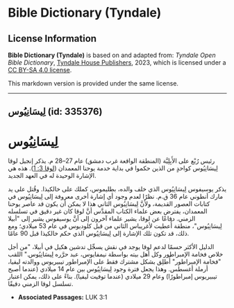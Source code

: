 # Bible Dictionary (Tyndale)

## License Information

**Bible Dictionary (Tyndale)** is based on and adapted from: _Tyndale Open Bible Dictionary_, [Tyndale House Publishers](https://tyndaleopenresources.com/), 2023, which is licensed under a [CC BY-SA 4.0 license](https://creativecommons.org/licenses/by-sa/4.0/legalcode.en).

This markdown version is provided under the same license.



--------------------------------

## لِيسَانِيُوس (id: 335376)

لِيسَانِيُوس
============

رئيس رُبْع على الأَبِلِيَّة (المنطقة الواقعة غرب دمشق) عام 27–28 م. يذكر إنجيل لوقا لِيسَانِيُوس كواحدٍ من الذين حكموا في بداية خدمة يوحنا المعمدان ([لوقا 3: 1](https://ref.ly/Luke3:1)). هذه هي الإشارة الوحيدة له في العهد الجديد.

يذكر يوسيفوس لِيسَانِيُوس الذي خلف والده، بطليموس، كملك على خالكيذا. وقُتل على يد مارك أنطوني عام 36 ق.م. نظرًا لعدم وجود أي إشارة أخرى معروفة إلى لِيسَانِيُوس في كتابات العصور القديمة، ولأنَّ لِيسَانِيُوس الثاني هذا لا يمكن أن يكون قد عاصر يوحنا المعمدان، يفترض بعض علماء الكتاب المقدَّس أنَّ لوقا كان غير دقيق في تسلسله الزمني. دفاعًا عن لوقا، يشير علماء آخرون إلى أنَّ يوسيفوس يشير إلى "أبيلا لِيسَانِيُوس"، منطقة أُعطيت لأغريباس الثاني من قبل كلوديوس في عام 53 ميلادي؛ ومع ذلك، قد تكون تلك الإشارة إلى لِيسَانِيُوس الذي حكم خالكيذا قبل 90 عامًا.

الدليل الأكثر حسمًا لدعم لوقا يوجد في نقش يسجِّل تدشين هكيل في أبيلا، "من أجل خلاص فخامة الإمبراطور وكل أهل بيته بواسطة نيمفايوس، عبد حرَّره لِيسَانِيُوس." اللقب "فخامة الإمبراطور" أُطلِق بشكل مشترك فقط على الإمبراطور تيبيريوس ووالدته ليفيا، أرملة أغسطس. وهذا يجعل فترة وجود لِيسَانِيُوس بين عام 14 ميلادي (عندما أصبح تيبيريوس إمبراطورًا) وعام 29 ميلادي (عندما توفيت ليفيا). بناءً على ذلك، يمكن اعتبار تسلسل لوقا الزمني دقيقًا.

* **Associated Passages:** LUK 3:1


